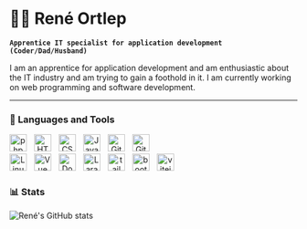 # 🏄‍♂️ René Ortlep

**`Apprentice IT specialist for application development (Coder/Dad/Husband)`**

I am an apprentice for application development and am enthusiastic about the IT industry and am trying to gain a foothold in it. I am currently working on web programming and software development.


<p align="left">





---

### 🧰 Languages and Tools

<p align="center">
<img align="left" alt="php" width="30px" style="padding-right:10px;" src="https://cdn.jsdelivr.net/gh/devicons/devicon/icons/php/php-original.svg"/>
<img align="left" alt="HTML" width="30px" style="padding-right:10px;" src="https://cdn.jsdelivr.net/gh/devicons/devicon/icons/html5/html5-original.svg"/>
<img align="left" alt="CSS" width="30px" style="padding-right:10px;" src="https://cdn.jsdelivr.net/gh/devicons/devicon/icons/css3/css3-original.svg"/>
<img align="left" alt="JavaScript" width="30px" style="padding-right:10px;" src="https://cdn.jsdelivr.net/gh/devicons/devicon/icons/javascript/javascript-plain.svg" />
<img align="left" alt="GitHub" width="30px" style="padding-right:10px;" src="https://cdn.jsdelivr.net/gh/devicons/devicon/icons/github/github-original.svg" />
<img align="left" alt="Git" width="30px" style="padding-right:10px;" src="https://cdn.jsdelivr.net/gh/devicons/devicon/icons/git/git-original.svg" />
<br/>

<br />
<img align="left" alt="Linux" width="30px" style="padding-right:10px;" src="https://cdn.jsdelivr.net/gh/devicons/devicon/icons/linux/linux-original.svg" />
<img align="left" alt="Vue" width="30px" style="padding-right:10px;" src="https://cdn.jsdelivr.net/gh/devicons/devicon@latest/icons/vuejs/vuejs-original.svg" />
<img align="left" alt="Docker" width="30px" style="padding-right:10px;" src="https://cdn.jsdelivr.net/gh/devicons/devicon@latest/icons/docker/docker-original.svg" />
<img align="left" alt="Laravel" width="30px" style="padding-right:10px;"
src="https://cdn.jsdelivr.net/gh/devicons/devicon@latest/icons/laravel/laravel-original.svg" />
<img align="left" alt="tailwindcss" width="30px" style="padding-right:10px;"
src="https://cdn.jsdelivr.net/gh/devicons/devicon@latest/icons/tailwindcss/tailwindcss-original.svg" />
<img align="left" alt="bootstrap" width="30px" style="padding-right:10px;"
src="https://cdn.jsdelivr.net/gh/devicons/devicon@latest/icons/bootstrap/bootstrap-original.svg" />
<img align="left" alt="vitejs" width="30px" style="padding-right:10px;"
src="https://cdn.jsdelivr.net/gh/devicons/devicon@latest/icons/vitejs/vitejs-original.svg" />
<br/>

#

### 📊 Stats

![René's GitHub stats](https://github-readme-stats.vercel.app/api?username=reneortlep&show_icons=true&theme=ambient_gradient)
